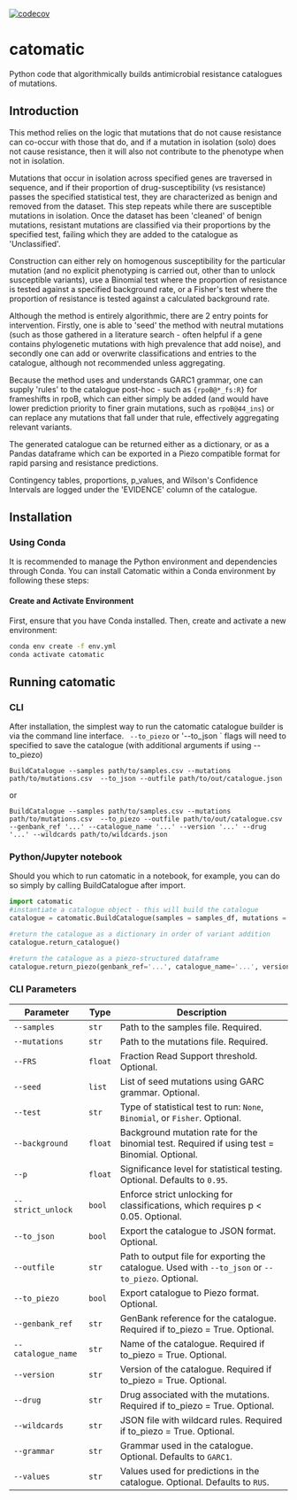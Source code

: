 [![codecov](https://codecov.io/gh/fowler-lab/catomatic/branch/main/graph/badge.svg?token=8fnOy6rHCd)](https://codecov.io/gh/fowler-lab/catomatic)

# catomatic

Python code that algorithmically builds antimicrobial resistance catalogues of mutations.

## Introduction

This method relies on the logic that mutations that do not cause resistance can co-occur with those that do, and if a mutation in isolation (solo) does not cause resistance, then it will also not contribute to the phenotype when not in isolation.

Mutations that occur in isolation across specified genes are traversed in sequence, and if their proportion of drug-susceptibility (vs resistance) passes the specified statistical test, they are characterized as benign and removed from the dataset. This step repeats while there are susceptible mutations in isolation. Once the dataset has been 'cleaned' of benign mutations, resistant mutations are classified via their proportions by the specified test, failing which they are added to the catalogue as 'Unclassified'.

Construction can either rely on homogenous susceptibility for the particular mutation (and no explicit phenotyping is carried out, other than to unlock susceptible variants), use a Binomial test where the proportion of resistance is tested against a specified background rate, or a Fisher's test where the proportion of resistance is tested against a calculated background rate.

Although the method is entirely algorithmic, there are 2 entry points for intervention. Firstly, one is able to 'seed' the method with neutral mutations (such as those gathered in a literature search - often helpful if a gene contains phylogenetic mutations with high prevalence that add noise), and secondly one can add or overwrite classifications and entries to the catalogue, although not recommended unless aggregating.

Because the method uses and understands GARC1 grammar, one can supply 'rules' to the catalogue post-hoc - such as `{rpoB@*_fs:R}` for frameshifts in rpoB, which can either simply be added (and would have lower prediction priority to finer grain mutations, such as `rpoB@44_ins`) or can replace any mutations that fall under that rule, effectively aggregating relevant variants.

The generated catalogue can be returned either as a dictionary, or as a Pandas dataframe which can be exported in a Piezo compatible format for rapid parsing and resistance predictions.

Contingency tables, proportions, p_values, and Wilson's Confidence Intervals are logged under the 'EVIDENCE' column of the catalogue.

## Installation

### Using Conda

It is recommended to manage the Python environment and dependencies through Conda. You can install Catomatic within a Conda environment by following these steps:

#### Create and Activate Environment

First, ensure that you have Conda installed. Then, create and activate a new environment:

```bash
conda env create -f env.yml
conda activate catomatic
```

## Running catomatic

### CLI

After installation, the simplest way to run the catomatic catalogue builder is via the command line interface. ` --to_piezo` or '--to_json ` flags will need to specified to save the catalogue (with additional arguments if using --to_piezo)

`BuildCatalogue --samples path/to/samples.csv --mutations path/to/mutations.csv  --to_json --outfile path/to/out/catalogue.json`

or

`BuildCatalogue --samples path/to/samples.csv --mutations path/to/mutations.csv  --to_piezo --outfile path/to/out/catalogue.csv --genbank_ref '...' --catalogue_name '...' --version '...' --drug '...' --wildcards path/to/wildcards.json`

### Python/Jupyter notebook

Should you which to run catomatic in a notebook, for example, you can do so simply by calling BuildCatalogue after import.

```python
import catomatic
#instantiate a catalogue object - this will build the catalogue
catalogue = catomatic.BuildCatalogue(samples = samples_df, mutations = mutations_df)

#return the catalogue as a dictionary in order of variant addition
catalogue.return_catalogue()

#return the catalogue as a piezo-structured dataframe
catalogue.return_piezo(genbank_ref='...', catalogue_name='...', version='...', drug='...', wildcards='path/to/wildcards.json')
```

### CLI Parameters

| Parameter          | Type    | Description                                                                                       |
| ------------------ | ------- | ------------------------------------------------------------------------------------------------- |
| `--samples`        | `str`   | Path to the samples file. Required.                                                               |
| `--mutations`      | `str`   | Path to the mutations file. Required.                                                             |
| `--FRS`            | `float` | Fraction Read Support threshold. Optional.                                                        |
| `--seed`           | `list`  | List of seed mutations using GARC grammar. Optional.                                              |
| `--test`           | `str`   | Type of statistical test to run: `None`, `Binomial`, or `Fisher`. Optional.                       |
| `--background`     | `float` | Background mutation rate for the binomial test. Required if using test = Binomial. Optional.      |
| `--p`              | `float` | Significance level for statistical testing. Optional. Defaults to `0.95`.                         |
| `--strict_unlock`  | `bool`  | Enforce strict unlocking for classifications, which requires p < 0.05. Optional.                  |
| `--to_json`        | `bool`  | Export the catalogue to JSON format. Optional.                                                    |
| `--outfile`        | `str`   | Path to output file for exporting the catalogue. Used with `--to_json` or `--to_piezo`. Optional. |
| `--to_piezo`       | `bool`  | Export catalogue to Piezo format. Optional.                                                       |
| `--genbank_ref`    | `str`   | GenBank reference for the catalogue. Required if to_piezo = True. Optional.                       |
| `--catalogue_name` | `str`   | Name of the catalogue. Required if to_piezo = True. Optional.                                     |
| `--version`        | `str`   | Version of the catalogue. Required if to_piezo = True. Optional.                                  |
| `--drug`           | `str`   | Drug associated with the mutations. Required if to_piezo = True. Optional.                        |
| `--wildcards`      | `str`   | JSON file with wildcard rules. Required if to_piezo = True. Optional.                             |
| `--grammar`        | `str`   | Grammar used in the catalogue. Optional. Defaults to `GARC1`.                                     |
| `--values`         | `str`   | Values used for predictions in the catalogue. Optional. Defaults to `RUS`.                        |
